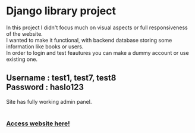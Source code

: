 # Django library project

In this project I didn't focus much on visual aspects or full responsiveness of the website.
<br>
I wanted to make it functional, with backend database storing some information like books or users.<br>
In order to login and test feautures you can make a dummy account or use existing one.

## **Username** : test1, test7, test8 <br> **Password** : haslo123


Site has fully working admin panel. <br>
<br>

### <a href="http://filipgieraga.pythonanywhere.com/" target="_blank">Access website here!</a>



